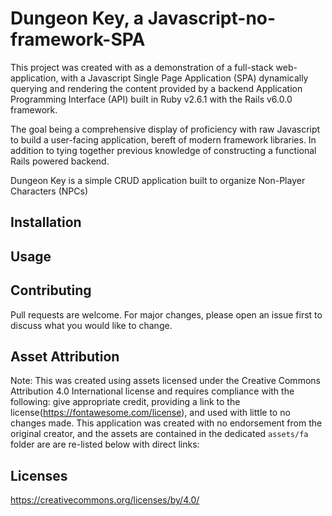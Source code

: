 # Dungeon Key, a Javascript-no-framework-SPA

This project was created with as a demonstration of a full-stack web-application, with a Javascript Single Page Application (SPA) dynamically querying and rendering the content provided by a backend Application Programming Interface (API) built in Ruby v2.6.1 with the Rails v6.0.0 framework. 

The goal being a comprehensive display of proficiency with raw Javascript to build a user-facing application, bereft of modern framework libraries. In addition to tying together previous knowledge of constructing a functional Rails powered backend.

Dungeon Key is a simple CRUD application built to organize Non-Player Characters (NPCs)
## Installation

## Usage


## Contributing
Pull requests are welcome. For major changes, please open an issue first to discuss what you would like to change.

## Asset Attribution
Note: This was created using assets licensed under the Creative Commons Attribution 4.0 International license and requires compliance with the following: give appropriate credit, providing a link to the license(https://fontawesome.com/license), and used with little to no changes made. This application was created with no endorsement from the original creator, and the assets are contained in the dedicated `assets/fa` folder are are re-listed below with direct links:


## Licenses
https://creativecommons.org/licenses/by/4.0/

